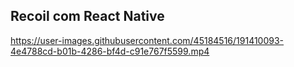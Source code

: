## Recoil com React Native

https://user-images.githubusercontent.com/45184516/191410093-4e4788cd-b01b-4286-bf4d-c91e767f5599.mp4
